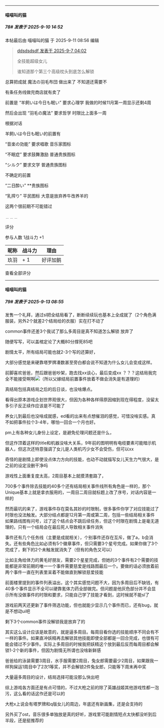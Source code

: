 ﻿
*****

####  喵喵叫的猫  
##### 78#       发表于 2025-9-10 14:52

 本帖最后由 喵喵叫的猫 于 2025-9-11 08:56 编辑 
<blockquote><a href="httphttps://stage1st.com/2b/forum.php?mod=redirect&amp;goto=findpost&amp;pid=68382829&amp;ptid=2257508" target="_blank">ddsdsdsdf 发表于 2025-9-7 04:02</a>

全技能超级女儿

谁知道那个第三个高级枕头到底怎么解锁</blockquote>
总算把成就 魔法の羽毛布団 做出来了 不知道还需要不

有条任务线做完商店就有卖了

前置是 “羊飼いは今日も眠い” 要求心理学 我做的时候11月第一周显示还剩4周

然后会出现 “羽毛の魔法” 要求哲学 时限比上面多一周

根据对话

羊飼いは今日も眠い的前置有

“音楽の効能” 要求唱歌 音乐家图标

“不眠症” 要求鼓舞激励 普通贵族图标

“シルク” 要求文学 普通贵族图标

不确定的前置

“二日酔い” **贵族图标

“乳搾り” 平民图标 大意是放弃养牛改养羊的

这两个很前期不可能错过

﹍﹍﹍

评分

 参与人数 1战斗力 +1

|昵称|战斗力|理由|
|----|---|---|
| 玖羽| + 1|好评加鹅|

查看全部评分

*****

####  喵喵叫的猫  
##### 79#       发表于 2025-9-13 08:55

发售一个礼拜，通过sl把全结局看了，断断续续玩也基本上全成就了（2个角色满服装，另外2个就差2个结局给的衣服）实在打不动了

common事件还差3个我试了那么多周目是真不知道怎么解锁 放弃了

随便写写，可以盖棺定论了大概80分撑死85吧

剧情太平，所有结局可能也就2-3个写的还算好，

大部分感觉是来硬靠塔罗牌凑数甚至旁白都会说不知道为什么女儿会变成这样。

前脚喜欢爸爸，然后跟爸爸吵架，跑去找xx谈心，最后变成xx ？？？这结局我完全不能接受啊啊<img src="https://static.stage1st.com/image/smiley/face2017/134.png" referrerpolicy="no-referrer">（所以父嫁结局前置事件放着不做会消失是有道理的）

真结局包括真结局之后的后日谈，也没啥爆点。

看得出原本游戏企划世界观很大，但因为各种各样得原因缩到现在得程度，没留太多引子反正续作应该是不可能了

养女儿到最后也没啥成就感，ed看的出来有点想催泪的感觉，可惜没啥实感。真不如把事件拉个3-4年，哪怕一回合一个月也好。

pm上有各种女儿身份上设定，是避免伦理问题还是什么，

但这作顶着这样的title和机器没啥大关系，9年前的图明明有电缆要素可能暗示机器人，但这次还特意强调了女儿是人类机巧少女不会受伤，但可以xx

奇怪的是剧情上即使没点体力方向的技能，也动不动就描写女儿天生力气很大，是之前的设定没删干净吗

游戏性上面重复度太高，2周目基本上就摸清套路了，

700多个事件除去技能的40多个还有结局相关事件线所有角色是一样的，那个Unique基本上就是拿衣服用的，一周目二周目就标题上改了序号，对话内容是一样的

然而最坑的来了，游戏事件存在莫名其妙的时限制，很多事件你学了对应技能过了时限也没法触发。大部分结点都是12月第一周或第二周，包括一些结局相关事件如果路线图有问号，过了这个结点会不跳后续任务，但这个时限在剧情上是毫无道理的，只有一个结局会在最后死人导致相关事件消失

事件还有几个任务线（主要是成就相关），个别事件还存在互斥，做了a，b会消失。还有些角色比如必须有5个徽章事件，但只需要3个星号完成。如果你做了3个完成了，剩下的2个未触发就消失了（但有的角色又可以）

比如主角给体力的黄毛好朋友，需要2个星星完成，但她的3个事件有2个需要的技能都是非常前期的唯一一个事件需要慈爱是线路图最后一个。要做的话必须放着前两个事件一直在列表里呆着不能做直到解锁慈爱技能

前面楼里提到的事件列表溢出，这个其实感觉问题不大，因为多周目后不缺钱，有40多个事件显示不全可以硬靠氪体力药全部做完。但问题是他灰色部分并不会显示所有没做事件的时限和要求，只能自己学了技能才看到，这时候就不能sl了

游戏前两天还更新了事件筛选功能，但也就能少显示几个事件而已，还有bug，就是不想动ui吧

剩下3个common事件没解锁我是放弃了的

其实这么设计应该是故意的，就是逼多周目。每周目看你选的技能顺序不同会有不一样的事件。如果直冲妖精再去解锁其他技能即使全部都是一回合完成，也很有可能会错过不少事件。实际上多周目的时候我把妖精这个放到最后反而每周目都会解锁1-2个新的事件，但因为剧情无所谓也没啥新鲜感

爸爸给的泳装需要3周目，水手服需要2周目，兔女郎需要最少2周目，如果跟我一样狗屎运1周目中了2次1等奖，并不会解锁2件兔女郎，只能等下周末再中奖

大量逼多周目的设计，结局选择可能没那么快出吧

综上游戏各方面还是有点可惜的，不过大枪之前的除了英雄战姬其他游戏性都一泡污，这么看的话这作还是可以的

大枪x上说会有塔罗牌和q版女儿的周边，年底还有新画集，还是会支持的

另外买了ost，音乐很多单独放是真的好听，游戏里可能剧情短点太快都没听到后半段，还是挺推荐的

